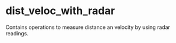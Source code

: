 # dist_veloc_with_radar
Contains operations to measure distance an velocity by using radar readings.
